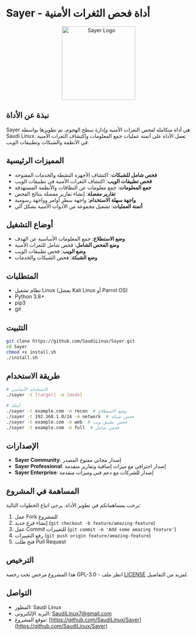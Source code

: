 # Sayer - أداة فحص الثغرات الأمنية

<p align="center">
  <img src="./assets/logo.svg" alt="Sayer Logo" width="200"/>
</p>

## نبذة عن الأداة

Sayer هي أداة متكاملة لفحص الثغرات الأمنية وإدارة سطح الهجوم، تم تطويرها بواسطة Saudi Linux. تعمل الأداة على أتمتة عمليات جمع المعلومات واكتشاف الثغرات الأمنية في الأنظمة والشبكات وتطبيقات الويب.

## المميزات الرئيسية

- **فحص شامل للشبكات**: اكتشاف الأجهزة النشطة والخدمات المفتوحة
- **فحص تطبيقات الويب**: اكتشاف الثغرات الأمنية في تطبيقات الويب
- **جمع المعلومات**: جمع معلومات عن النطاقات والأنظمة المستهدفة
- **تقارير مفصلة**: إنشاء تقارير مفصلة بنتائج الفحص
- **واجهة سهلة الاستخدام**: واجهة سطر أوامر وواجهة رسومية
- **أتمتة العمليات**: تشغيل مجموعة من الأدوات الأمنية بشكل آلي

## أوضاع التشغيل

- **وضع الاستطلاع**: جمع المعلومات الأساسية عن الهدف
- **وضع الفحص الشامل**: فحص شامل للثغرات الأمنية
- **وضع الويب**: فحص تطبيقات الويب
- **وضع الشبكة**: فحص الشبكات والخدمات

## المتطلبات

- نظام تشغيل Linux (يفضل Kali Linux أو Parrot OS)
- Python 3.8+
- pip3
- git

## التثبيت

```bash
git clone https://github.com/SaudiLinux/Sayer.git
cd Sayer
chmod +x install.sh
./install.sh
```

## طريقة الاستخدام

```bash
# الاستخدام الأساسي
./sayer -t [target] -m [mode]

# أمثلة
./sayer -t example.com -m recon  # وضع الاستطلاع
./sayer -t 192.168.1.0/24 -m network  # فحص شبكة
./sayer -t example.com -m web  # فحص تطبيق ويب
./sayer -t example.com -m full  # فحص شامل
```

## الإصدارات

- **Sayer Community**: إصدار مجاني مفتوح المصدر
- **Sayer Professional**: إصدار احترافي مع ميزات إضافية وتقارير متقدمة
- **Sayer Enterprise**: إصدار للشركات مع دعم فني وميزات متقدمة

## المساهمة في المشروع

نرحب بمساهماتكم في تطوير الأداة. يرجى اتباع الخطوات التالية:

1. عمل Fork للمشروع
2. إنشاء فرع جديد (`git checkout -b feature/amazing-feature`)
3. عمل Commit للتغييرات (`git commit -m 'Add some amazing feature'`)
4. رفع التغييرات (`git push origin feature/amazing-feature`)
5. فتح طلب Pull Request

## الترخيص

هذا المشروع مرخص تحت رخصة GPL-3.0 - انظر ملف [LICENSE](LICENSE) لمزيد من التفاصيل.

## التواصل

- المطور: Saudi Linux
- البريد الإلكتروني: SaudiLinux7@gmail.com
- موقع المشروع: [https://github.com/SaudiLinux/Sayer](https://github.com/SaudiLinux/Sayer)